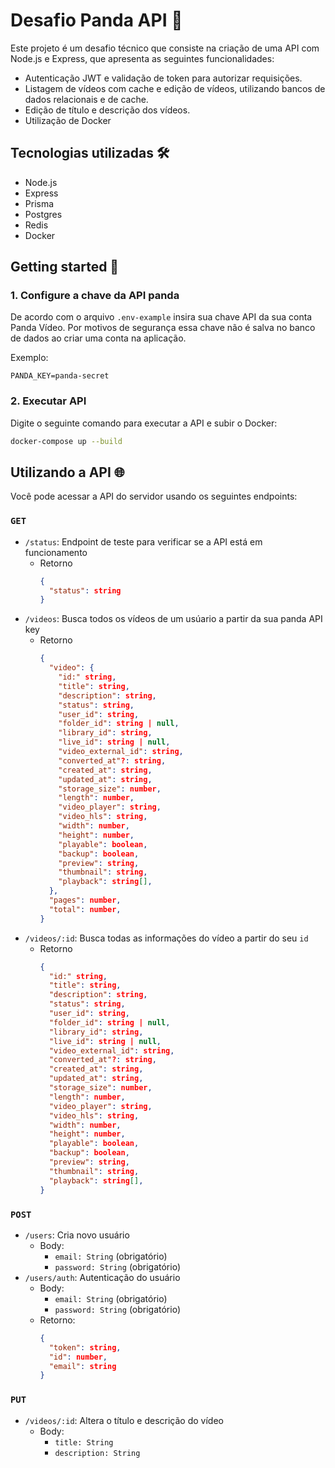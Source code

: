 # Desafio Panda API 🐼

Este projeto é um desafio técnico que consiste na criação de uma API com Node.js e Express, que apresenta as seguintes funcionalidades:

- Autenticação JWT e validação de token para autorizar requisições.
- Listagem de vídeos com cache e edição de vídeos, utilizando bancos de dados relacionais e de cache.
- Edição de título e descrição dos vídeos.
- Utilização de Docker

## Tecnologias utilizadas 🛠️

- Node.js
- Express
- Prisma
- Postgres
- Redis
- Docker

## Getting started 🚀

### 1. Configure a chave da API panda

De acordo com o arquivo `.env-example` insira sua chave API da sua conta Panda Vídeo. Por motivos de segurança essa chave não é salva no banco de dados ao criar uma conta na aplicação.

Exemplo:

```
PANDA_KEY=panda-secret
```

### 2. Executar API

Digite o seguinte comando para executar a API e subir o Docker:

```bash
docker-compose up --build
```

## Utilizando a API 🌐

Você pode acessar a API do servidor usando os seguintes endpoints:

### `GET`

- `/status`: Endpoint de teste para verificar se a API está em funcionamento
  - Retorno
    ```json
    {
      "status": string
    }
    ```
- `/videos`: Busca todos os vídeos de um usúario a partir da sua panda API key
  - Retorno
    ```json
    {
      "video": {
        "id:" string,
        "title": string,
        "description": string,
        "status": string,
        "user_id": string,
        "folder_id": string | null,
        "library_id": string,
        "live_id": string | null,
        "video_external_id": string,
        "converted_at"?: string,
        "created_at": string,
        "updated_at": string,
        "storage_size": number,
        "length": number,
        "video_player": string,
        "video_hls": string,
        "width": number,
        "height": number,
        "playable": boolean,
        "backup": boolean,
        "preview": string,
        "thumbnail": string,
        "playback": string[],
      },
      "pages": number,
      "total": number,
    }
    ```
- `/videos/:id`: Busca todas as informações do vídeo a partir do seu `id`
  - Retorno
    ```json
    {
      "id:" string,
      "title": string,
      "description": string,
      "status": string,
      "user_id": string,
      "folder_id": string | null,
      "library_id": string,
      "live_id": string | null,
      "video_external_id": string,
      "converted_at"?: string,
      "created_at": string,
      "updated_at": string,
      "storage_size": number,
      "length": number,
      "video_player": string,
      "video_hls": string,
      "width": number,
      "height": number,
      "playable": boolean,
      "backup": boolean,
      "preview": string,
      "thumbnail": string,
      "playback": string[],
    }
    ```

### `POST`

- `/users`: Cria novo usuário
  - Body:
    - `email: String` (obrigatório)
    - `password: String` (obrigatório)
- `/users/auth`: Autenticação do usuário
  - Body:
    - `email: String` (obrigatório)
    - `password: String` (obrigatório)
  - Retorno:
    ```json
    {
      "token": string,
      "id": number,
      "email": string
    }
    ```

### `PUT`

- `/videos/:id`: Altera o título e descrição do vídeo
  - Body:
    - `title: String`
    - `description: String`
